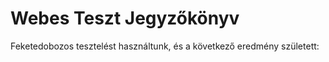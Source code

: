 # Webes Teszt Jegyzőkönyv

Feketedobozos tesztelést használtunk, és a következő eredmény született:
